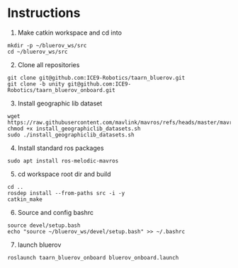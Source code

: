# Instructions

1. Make catkin workspace and cd into
```
mkdir -p ~/bluerov_ws/src
cd ~/bluerov_ws/src
```

2. Clone all repositories
```
git clone git@github.com:ICE9-Robotics/taarn_bluerov.git
git clone -b unity git@github.com:ICE9-Robotics/taarn_bluerov_onboard.git
```

3. Install geographic lib dataset
```
wget https://raw.githubusercontent.com/mavlink/mavros/refs/heads/master/mavros/scripts/install_geographiclib_datasets.sh
chmod +x install_geographiclib_datasets.sh
sudo ./install_geographiclib_datasets.sh
```

4. Install standard ros packages
```
sudo apt install ros-melodic-mavros
```

5. cd workspace root dir and build
```
cd ..
rosdep install --from-paths src -i -y
catkin_make
```

6. Source and config bashrc
```
source devel/setup.bash
echo "source ~/bluerov_ws/devel/setup.bash" >> ~/.bashrc
```

7. launch bluerov
```
roslaunch taarn_bluerov_onboard bluerov_onboard.launch
```
